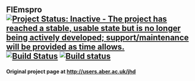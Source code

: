 
## FIEmspro [![Project Status: Inactive - The project has reached a stable, usable state but is no longer being actively developed; support/maintenance will be provided as time allows.](http://www.repostatus.org/badges/0.1.0/inactive.svg)](http://www.repostatus.org/#inactive) [![Build Status](https://travis-ci.org/wilsontom/FIEmspro.svg?branch=master)](https://travis-ci.org/wilsontom/FIEmspro) [![Build status](https://ci.appveyor.com/api/projects/status/3inyx9ob77cnx5u3/branch/master?svg=true)](https://ci.appveyor.com/project/wilsontom/fiemspro/branch/master) 

#### Original project page at http://users.aber.ac.uk/jhd

